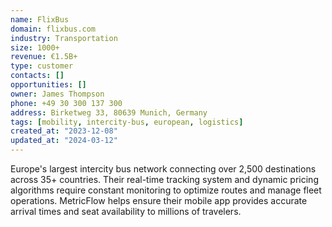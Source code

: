 ```yaml
---
name: FlixBus
domain: flixbus.com
industry: Transportation
size: 1000+
revenue: €1.5B+
type: customer
contacts: []
opportunities: []
owner: James Thompson
phone: +49 30 300 137 300
address: Birketweg 33, 80639 Munich, Germany
tags: [mobility, intercity-bus, european, logistics]
created_at: "2023-12-08"
updated_at: "2024-03-12"
---
```


Europe's largest intercity bus network connecting over 2,500 destinations across 35+ countries. Their real-time tracking system and dynamic pricing algorithms require constant monitoring to optimize routes and manage fleet operations. MetricFlow helps ensure their mobile app provides accurate arrival times and seat availability to millions of travelers.